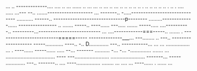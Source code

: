 ... .. -------------.... .... .. ... ...... .. ... ... .. ... .. ... .. .. .. .. .. . .. .. .. .. .. . .. . .... 
..... ...---
--.. .......-------------------
... -------.. -.....-----------------------------
........... ------.. ------------------------------p--------
.........-------------...... ----------------
.. ....... -----.. ----...... 
---..... ....... -----..... ....----------.. ---------...--------------------------
... ....------------===-----.. ....... . -------------------------=====-----
--------------___... ---........ .. ---.. -------------------
-----............  ----.. -.. D............. ---.. -----------... 
... ... ................ ... . ----...... -----...... ..... --... -------
.......... -... -... -.............. ....... ... 
................................. ----
---....................... ....................... -------... -----
............. ---.. -------.. 
.... ----................ 
........ 
... ....    ... ----...... . 
...... 
... 
